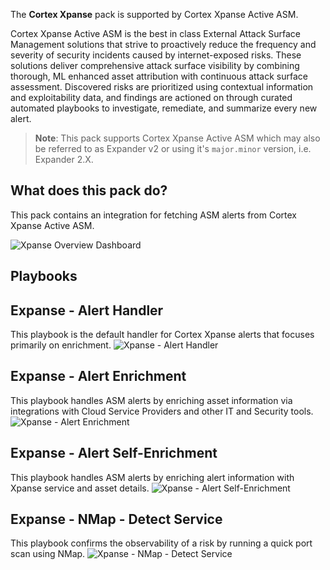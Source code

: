 The **Cortex Xpanse** pack is supported by Cortex Xpanse Active ASM.

Cortex Xpanse Active ASM is the best in class External Attack Surface Management solutions that strive to proactively reduce the frequency and severity of security incidents caused by internet-exposed risks. These solutions deliver comprehensive attack surface visibility by combining thorough, ML enhanced asset attribution with continuous attack surface assessment. Discovered risks are prioritized using contextual information and exploitability data, and findings are actioned on through curated automated playbooks to investigate, remediate, and summarize every new alert.

> **Note**: This pack supports Cortex Xpanse Active ASM which may also be referred to as Expander v2 or using it's `major.minor` version, i.e. Expander 2.X.

## What does this pack do?
This pack contains an integration for fetching ASM alerts from Cortex Xpanse Active ASM.

![Xpanse Overview Dashboard](../../doc_files/Cortex_Xpanse_Overview_Dashboard.png)

## Playbooks

## Expanse - Alert Handler
This playbook is the default handler for Cortex Xpanse alerts that focuses primarily on enrichment.
![Xpanse - Alert Handler](../../doc_files/Xpanse_-_Alert_Handler.png)

## Expanse - Alert Enrichment
This playbook handles ASM alerts by enriching asset information via integrations with Cloud Service Providers and other IT and Security tools.
![Xpanse - Alert Enrichment](../../doc_files/Xpanse_-_Alert_Enrichment.png)

## Expanse - Alert Self-Enrichment
This playbook handles ASM alerts by enriching alert information with Xpanse service and asset details.
![Xpanse - Alert Self-Enrichment](../../doc_files/Xpanse_-_Alert_Self-Enrichment.png)

## Expanse - NMap - Detect Service
This playbook confirms the observability of a risk by running a quick port scan using NMap.
![Xpanse - NMap - Detect Service](../../doc_files/Xpanse_-_NMap_-_Detect_Service.png)